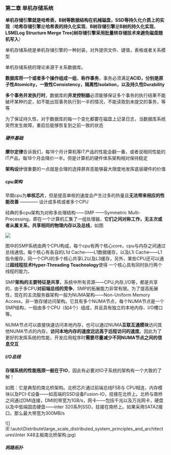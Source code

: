 ### 第二章  单机存储系统

**单机存储引擎就是哈希表，B树等数据结构在机械磁盘，SSD等持久化介质上的实现**（**哈希存储引擎**是**哈希表的持久化实现**，**B树存储引擎**是**B树的持久化实现**，**LSM[Log Structure Merge Tree]树存储引擎采用批量转存储技术来避免磁盘随机写入**）

单机存储系统是单机存储引擎的一种封装，对外提供文件、键值，表格或者关系模型

单机存储系统的理论来源于关系数据库。

**数据库将一个或者多个操作组成一组**，**称作事务**，事务必须满足**ACID，分别是原子性Atomicity，一致性Consistency，隔离性Isolation，以及持久性Durability**

**多个事务并发执行时**，数据库的**并发控制器**必须能够保证多个事务的执行结果不能破坏某种约定，如不能出现事务执行到一半的情况，不能读取到未提交的事务，等等

为了保证持久性，对于数据库的每一个变化都要在磁盘上记录日志，当数据库系统突然发生故障，重启后能够恢复到之前一致的状态



##### 硬件基础

**摩尔定律**告诉我们，每18个月计算机等IT产品的性能会翻一番，或者说相同性能的IT产品，每18个月会降价一半。但是计算机的硬件体系架构相对保持稳定

**架构设计**很重要的一点就是合理的选择屏弃恶能够最大限度地发挥底层硬件的价值



##### cpu架构

早期cpu为**单核芯片**，但是提高单核的速度会产生过多的热量且**无法带来相应的性能改善**  ———— 设计成多核或者多个CPU

经典的多cpu架构为对称多处理结构——SMP ——Symmetric Multi-Precessing，即在一个计算机汇集了一组处理器，**它们之间对称工作，无主次或者从属关系，共享相同的物理内存以及总线**，如图



![](E:\auto\Distribute\large_scale_distributed_system_principles_and_architectures\SMP-system-structure.png)

​	图中的SMP系统由两个CPU构成，每个cpu有两个核心core，cpu与内存之间通过总线通信。每个核心有各自的L1d Cache——L1数据缓存，以及L1i Cache——L1指令缓存，同一个CPU的多个核心共享L2以及L3缓存，另外，某些CPU还可以通过**超线程技术Hyper-Threading Teachnology**使得 一个核心具有同时执行两个线程的能力。

​	SMP**架构的主要特征是共享**，系统中所有资源——CPU,内存,I/O等，都是共享的，由于多CPU**对前端总线的竞争**，SMP的拓展能力非常有限。为了提高拓展性，现在的主流服务器架构一般为NUMA架构——Non-Uniform Memory Access，非一致存储访问架构。它具有多个NUMA节点，每个NUMA节点是一个SMP结构，一般由多个CPU（如4个）组成，并且具有独立的本地内存、I/O槽口等。

​	NUMA节点可以直接快速访问本地内存，也可以通过NUMA**互联互通模块**访问其他NUMA节点的内存，**访问本地内存的速度远远高于远程访问的速度**。因此为了更好的发挥系统的性能，开发应用程序时**需要尽量减少不同NUMA节点之间的信息交互**

##### I/O总线

​	**存储系统的性能瓶颈一般在于IO**，因此有必要对IO子系统的架构有一个大致的了解！

如图：它是典型的南北桥架构。北桥芯片通过前端总线FSB与 CPU相连，内存模块以及PCI-E设备——如高端的SSD设备Fusion-IO，挂接在北桥上。北桥与南桥之间通过DMI连接，DMI的带宽为1GB/s，网卡——包括千兆以及万兆网卡，硬盘以及中低端固态硬盘——inter 320系列SSD，挂接在南桥上。如果采用SATA2接口，那么最大带宽为300MB/s

![](E:\auto\Distribute\large_scale_distributed_system_principles_and_architectures\Inter X48主板南北桥架构.jpg)







##### 网路拓扑

